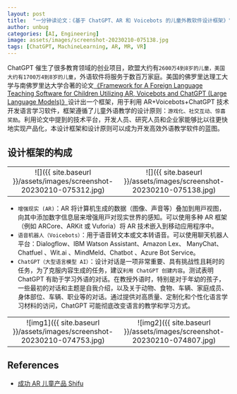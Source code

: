 ```yaml
---
layout: post
title:  "一分钟读论文：《基于 ChatGPT、AR 和 Voicebots 的儿童外教软件设计框架》"
author: unbug
categories: [AI, Engineering]
image: assets/images/screenshot-20230210-075138.jpg
tags: [ChatGPT, MachineLearning, AR, MR, VR]
---
```

ChatGPT 催生了很多教育领域的创业项目，欧盟大约有`2600万4到8岁的儿童，美国大约有1700万4到8岁的儿童`，外语软件将服务于数百万家庭。美国的佛罗里达理工大学与南佛罗里达大学合著的论文[《Framework for A Foreign Language Teaching Software for Children Utilizing AR, Voicebots and ChatGPT (Large Language Models)》][paper1-url]设计出一个框架，用于利用 AR+Voicebots+ChatGPT 技术开发语言学习软件，框架遵循了⼉童外语教学的设计原则：`游戏化、社交互动、惊喜奖励`。利用论文中提到的技术平台，开发人员、研究人员和企业家能够比以往更快地实现产品化，本设计框架和设计原则可以成为开发高效外语教学软件的蓝图。

## 设计框架的构成

|                                       |                                       |
|:-------------------------------------:|:-------------------------------------:|
|![]({{ site.baseurl }}/assets/images/screenshot-20230210-075312.jpg)| ![]({{ site.baseurl }}/assets/images/screenshot-20230210-075138.jpg) |


- `增强现实 (AR)`：AR 将计算机⽣成的数据（图像、声⾳等）叠加到⽤⼾视图，向其中添加数字信息层来增强⽤⼾对现实世界的感知。可以使⽤多种 AR 框架（例如 ARCore、ARKit 或 Vuforia）将 AR 技术嵌⼊到移动应⽤程序中。 
- `语音机器人（Voicebots）`：用于语⾳转⽂本或⽂本转语⾳。可以使用聊天机器⼈平台：Dialogflow、IBM Watson Assistant、Amazon Lex、 ManyChat、Chatfuel 、Wit.ai 、MindMeld、Chatbot 、Azure Bot Service。
- `ChatGPT（大型语言模型 AI）`：设计对话是⼀项⾮常重要、具有挑战性且耗时的任务，为了克服内容生成的任务，建议`利用 ChatGPT 创建内容`。测试表明 ChatGPT 有助于学习外语的对话。在教授外语时，特别是对于年幼的孩子，一些最初的对话和主题是自我介绍，以及关于动物、食物、车辆、家庭成员、身体部位、车辆、职业等的对话。通过提供对高质量、定制化和个性化语言学习材料的访问，ChatGPT 可能彻底改变语言的教学和学习方式。

|                                       |                                       |
|:-------------------------------------:|:-------------------------------------:|
|![img1]({{ site.baseurl }}/assets/images/screenshot-20230210-074753.jpg)| ![img2]({{ site.baseurl }}/assets/images/screenshot-20230210-074807.jpg) |

## References
- [成功 AR 儿童产品 Shifu][links-1]


[paper1-url]: https://dergipark.org.tr/en/download/article-file/2864638
[links-1]: https://www.playshifu.com/